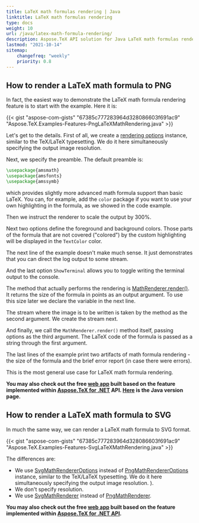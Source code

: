 ```yaml
---
title: LaTeX math formulas rendering | Java
linktitle: LaTeX math formulas rendering
type: docs
weight: 10
url: /java/latex-math-formula-rendering/
description: Aspose.TeX API solution for Java LaTeX math formulas rendering is described in this article. Here you will find code examples on how to use the functionality.
lastmod: "2021-10-14"
sitemap:
    changefreq: "weekly"
    priority: 0.8
---
```


## **How to render a LaTeX math formula to PNG**

In fact, the easiest way to demonstrate the LaTeX math formula rendering feature is to start with the example. Here it is:

{{< gist "aspose-com-gists" "67385c777283964d328086603f691ac9" "Aspose.TeX.Examples-Features-PngLaTeXMathRendering.java" >}}

Let's get to the details. First of all, we create a [rendering options](https://reference.aspose.com/tex/java/com.aspose.tex/PngMathRendererOptions) instance, similar to the TeX/LaTeX typesetting. We do it here simultaneously specifying the output image resolution.

Next, we specify the preamble. The default preamble is:
```tex
\usepackage{amsmath}
\usepackage{amsfonts}
\usepackage{amssymb}
```
which provides slightly more advanced math formula support than basic LaTeX. You can, for example, add the `color` package if you want to use your own highlighting in the formula, as we showed in the code example.

Then we instruct the renderer to scale the output by 300%.

Next two options define the foreground and background colors. Those parts of the formula that are not covered ("colored") by the custom highlighting will be displayed in the `TextColor` color.

The next line of the example doesn't make much sense. It just demonstrates that you can direct the log output to some stream.

And the last option `ShowTerminal` allows you to toggle writing the terminal output to the console.

The method that actually performs the rendering is [MathRenderer.render()](https://reference.aspose.com/tex/java/com.aspose.tex/MathRenderer#render-java.lang.String-java.io.OutputStream-com.aspose.tex.MathRendererOptions-com.aspose.tex.Size2D-). It returns the size of the formula in points as an output argument. To use this size later we declare the variable in the next line.

The stream where the image is to be written is taken by the method as the second argument. We create the stream next.

And finally, we call the `MathRenderer.render()` method itself, passing options as the third argument. The LaTeX code of the formula is passed as a string through the first argument.

The last lines of the example print two artifacts of math formula rendering - the size of the formula and the brief error report (in case there were errors).

This is the most general use case for LaTeX math formula rendering.

**You may also check out the free [web app](https://products.aspose.app/tex/equation-editor/png) built based on the feature implemented within [Aspose.TeX for .NET](https://products.aspose.com/tex/net/) API. [Here](https://products.aspose.com/tex/java/) is the Java version page.**

## **How to render a LaTeX math formula to SVG**

In much the same way, we can render a LaTeX math formula to SVG format.

{{< gist "aspose-com-gists" "67385c777283964d328086603f691ac9" "Aspose.TeX.Examples-Features-SvgLaTeXMathRendering.java" >}}

The differences are:
 * We use [SvgMathRendererOptions](https://reference.aspose.com/tex/java/com.aspose.tex/SvgMathRendererOptions) instead of [PngMathRendererOptions](https://reference.aspose.com/tex/java/com.aspose.tex/PngMathRendererOptions) instance, similar to the TeX/LaTeX typesetting. We do it here simultaneously specifying the output image resolution.
).
 * We don't specify resolution.
 * We use [SvgMathRenderer](https://reference.aspose.com/tex/java/com.aspose.tex/SvgMathRenderer) instead of [PngMathRenderer](https://reference.aspose.com/tex/java/com.aspose.tex/PngMathRenderer).

**You may also check out the free [web app](https://products.aspose.app/tex/equation-editor/svg) built based on the feature implemented within [Aspose.TeX for .NET API](https://products.aspose.com/tex/net/).**
